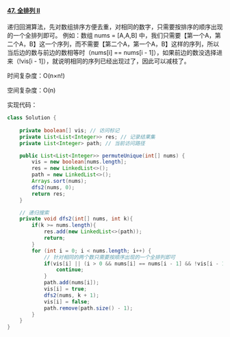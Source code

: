 #### [47. 全排列 II](https://leetcode-cn.com/problems/permutations-ii/)

递归回溯算法，先对数组排序方便去重，对相同的数字，只需要按排序的顺序出现的一个全排列即可。
例如：数组 nums = [A,A,B] 中，我们只需要【第一个A，第二个A，B】这一个序列，而不需要【第二个A，第一个A，B】这样的序列，所以当后边的数与前边的数相等时（nums[i] == nums[i - 1]），如果前边的数没选择进来（!vis[i - 1]），就说明相同的序列已经出现过了，因此可以减枝了。

时间复杂度：O(n×n!)

空间复杂度：O(n)

实现代码：

```java
class Solution {
    
    private boolean[] vis; // 访问标记
    private List<List<Integer>> res; // 记录结果集
    private List<Integer> path; // 当前访问路径

    public List<List<Integer>> permuteUnique(int[] nums) {
        vis = new boolean[nums.length];
        res = new LinkedList<>();
        path = new LinkedList<>();
        Arrays.sort(nums);
        dfs2(nums, 0);
        return res;
    }

    // 递归搜索
    private void dfs2(int[] nums, int k){
        if(k >= nums.length){
            res.add(new LinkedList<>(path));
            return;
        }
        for (int i = 0; i < nums.length; i++) {
            // 针对相同的两个数只需要按顺序出现的一个全排列即可
            if(vis[i] || (i > 0 && nums[i] == nums[i - 1] && !vis[i - 1])){
                continue;
            }
            path.add(nums[i]);
            vis[i] = true;
            dfs2(nums, k + 1);
            vis[i] = false;
            path.remove(path.size() - 1);
        }
    }
}
```

